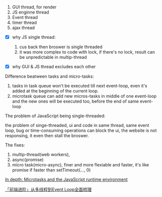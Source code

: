 


1. GUI thread, for render
2. JS enginne thread
3. Event thread
4. timer thread
5. ajax thread
- [x] why JS single thread:
  1. cus back then broswer is single threaded
  2. it was more complex to code with lock, if there's no lock, result can be unpredictable in multip-thread
  
- [x] why GUI & JS thread excludes each other


Difference beatween tasks and micro-tasks:
1. tasks in task queue won't be executed till next event-loop, even it's added at the beginning of the current loop.
2. microtask queue can add new micros-tasks in middle of one event-loop and the new ones will be executed too, before the end of same event-loop

The problem of JavaScript being single-threaded:

the problem of singe-threaded, ui and code in same thread, same event loop, bug or time-consuming operations can block the ui, the website is not responsing, it even then stall the broswer.

The fixes: 
1. multip-thread(web workers), 
2. async(promise)
3. micro task(micro-async), finer and more flexiable and faster, it's like promise if faster than setTimeout(..., 0)

[In depth: Microtasks and the JavaScript runtime environment](https://developer.mozilla.org/zh-CN/docs/Web/API/HTML_DOM_API/Microtask_guide/In_depth)

[「前端进阶」从多线程到Event Loop全面梳理](https://juejin.im/post/5d5b4c2df265da03dd3d73e5#heading-15)
